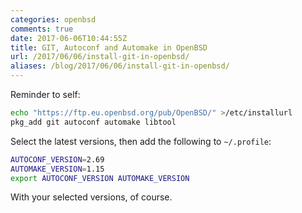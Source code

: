 ```yaml
---
categories: openbsd
comments: true
date: 2017-06-06T10:44:55Z
title: GIT, Autoconf and Automake in OpenBSD
url: /2017/06/06/install-git-in-openbsd/
aliases: /blog/2017/06/06/install-git-in-openbsd/
---
```


Reminder to self:

```sh
echo "https://ftp.eu.openbsd.org/pub/OpenBSD/" >/etc/installurl
pkg_add git autoconf automake libtool
```

Select the latest versions, then add the following to `~/.profile`:

```sh
AUTOCONF_VERSION=2.69
AUTOMAKE_VERSION=1.15
export AUTOCONF_VERSION AUTOMAKE_VERSION
```

With your selected versions, of course.

<!--
  -- Local Variables:
  -- mode: markdown
  -- End:
  -->
